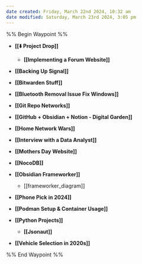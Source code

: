 ```yaml
---
date created: Friday, March 22nd 2024, 10:32 am
date modified: Saturday, March 23rd 2024, 3:05 pm
---
```


%% Begin Waypoint %%
- **[[⬇️ Project Drop]]**
	- **[[Implementing a Forum Website]]**
- **[[Backing Up Signal]]**
- **[[Bitwarden Stuff]]**
- **[[Bluetooth Removal Issue Fix Windows]]**

- **[[Git Repo Networks]]**
- **[[GitHub + Obsidian + Notion - Digital Garden]]**
- **[[Home Network Wars]]**
- **[[Interview with a Data Analyst]]**
- **[[Mothers Day Website]]**

- **[[NocoDB]]**
- **[[Obsidian Frameworker]]**
	- [[frameworker_diagram]]
- **[[Phone Pick in 2024]]**
- **[[Podman Setup & Container Usage]]**
- **[[Python Projects]]**
	- **[[Jsonaut]]**
- **[[Vehicle Selection in 2020s]]**

%% End Waypoint %%